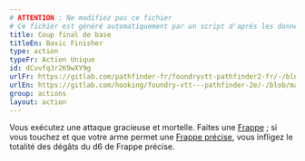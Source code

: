 ```yaml
---
# ATTENTION : Ne modifiez pas ce fichier
# Ce fichier est généré automatiquement par un script d'après les données du module Foundry VTT officiel et de sa traduction
title: Coup final de base
titleEn: Basic Finisher
type: action
typeFr: Action Unique
id: dCuvfq3r2K9wXY9g
urlFr: https://gitlab.com/pathfinder-fr/foundryvtt-pathfinder2-fr/-/blob/master/data/actions/dCuvfq3r2K9wXY9g.htm
urlEn: https://gitlab.com/hooking/foundry-vtt---pathfinder-2e/-/blob/master/packs/data/actions.db/basic-finisher.json
group: actions
layout: action
---
```

Vous exécutez une attaque gracieuse et mortelle. Faites une [Frappe](/_actions/frapper.md) ; si vous touchez et que votre arme permet une [Frappe précise](/_class-features/frappe-précise.md), vous infligez le totalité des dégâts du d6 de Frappe précise.


